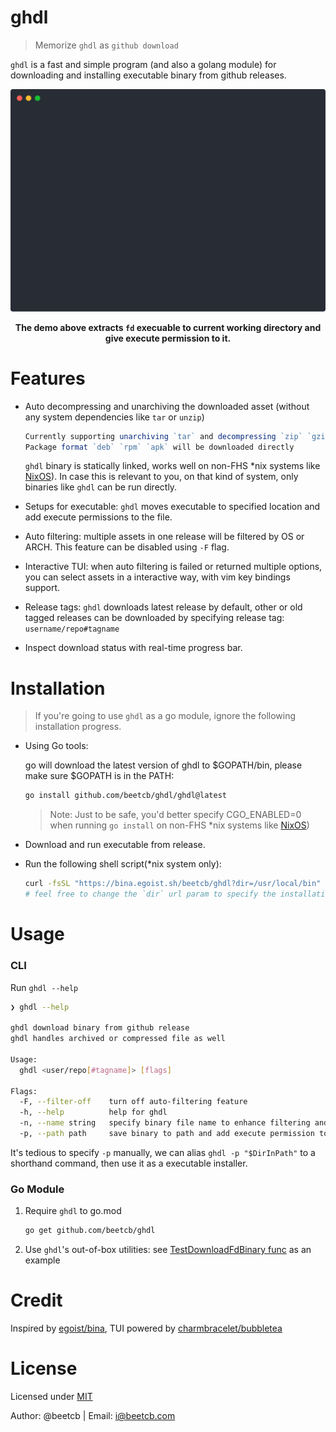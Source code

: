 # ghdl

> Memorize `ghdl` as `github download`

`ghdl` is a fast and simple program (and also a golang module) for downloading and installing executable binary from github releases.

<p align="center">
    <img alt="animated demo" src="./demo.svg" width="600px">
</p>
<p align="center">
  <strong>The demo above extracts <code>fd</code> execuable to current working directory and give execute permission to it.</strong>
</p>

# Features

- Auto decompressing and unarchiving the downloaded asset (without any system dependencies like `tar` or `unzip`)

    ```ts
    Currently supporting unarchiving `tar` and decompressing `zip` `gzip`.
    Package format `deb` `rpm` `apk` will be downloaded directly
    ```
    
    `ghdl` binary is statically linked, works well on non-FHS *nix systems like [NixOS](https://nixos.org/)). In case this is relevant to you, on that kind of system, only binaries like `ghdl` can be run directly.
    
- Setups for executable: `ghdl` moves executable to specified location and add execute permissions to the file.
- Auto filtering: multiple assets in one release will be filtered by OS or ARCH. This feature can be disabled using `-F` flag.
- Interactive TUI: when auto filtering is failed or returned multiple options, you can select assets in a interactive way, with vim key bindings support.
- Release tags: `ghdl` downloads latest release by default, other or old tagged releases can be downloaded by specifying release tag: `username/repo#tagname`
- Inspect download status with real-time progress bar.

# Installation

> If you're going to use `ghdl` as a go module, ignore the following installation progress.

- Using Go tools: 

    go will download the latest version of ghdl to $GOPATH/bin, please make sure $GOPATH is in the PATH: 

    ```sh
    go install github.com/beetcb/ghdl/ghdl@latest
    ```
    > Note: Just to be safe, you'd better specify CGO_ENABLED=0 when running `go install` on non-FHS *nix systems like [NixOS](https://nixos.org/))

- Download and run executable from release.
- Run the following shell script(*nix system only):

    ```sh
    curl -fsSL "https://bina.egoist.sh/beetcb/ghdl?dir=/usr/local/bin" | sh
    # feel free to change the `dir` url param to specify the installation directory.
    ```

# Usage

### CLI

Run `ghdl --help`

```sh
❯ ghdl --help

ghdl download binary from github release
ghdl handles archived or compressed file as well

Usage:
  ghdl <user/repo[#tagname]> [flags]

Flags:
  -F, --filter-off    turn off auto-filtering feature
  -h, --help          help for ghdl
  -n, --name string   specify binary file name to enhance filtering and extracting accuracy
  -p, --path path     save binary to path and add execute permission to it (default ".")
```

It's tedious to specify `-p` manually, we can alias `ghdl -p "$DirInPath"` to a shorthand command, then use it as a executable installer.

### Go Module

1. Require `ghdl` to go.mod

	```sh
	go get github.com/beetcb/ghdl
	```

2. Use `ghdl`'s out-of-box utilities: see [TestDownloadFdBinary func](./ghdl_test.go) as an example

# Credit

Inspired by [egoist/bina](https://github.com/egoist/bina), TUI powered by [charmbracelet/bubbletea](https://github.com/charmbracelet/bubbletea)

# License

Licensed under [MIT](./LICENSE)

Author: @beetcb | Email: i@beetcb.com
